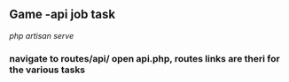 ## Game -api job task

*php artisan serve*

### navigate to routes/api/ open api.php, routes links are theri for the various tasks

